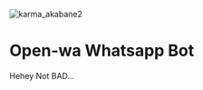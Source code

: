 ![karma_akabane2](https://user-images.githubusercontent.com/71983420/124555741-06634200-de6a-11eb-8e30-950082f12b5f.jpg)


# Open-wa Whatsapp Bot

Hehey Not BAD...
